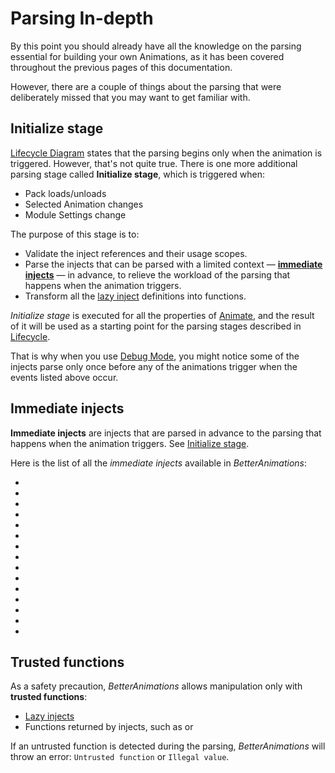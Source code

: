# Parsing In-depth

By this point you should already have all the knowledge on the parsing essential for building your own Animations,
as it has been covered throughout the previous pages of this documentation.

However, there are a couple of things about the parsing that were deliberately missed that you may want to get familiar with.

## Initialize stage

[Lifecycle Diagram](./lifecycle#lifecycle-diagram) states that the parsing begins only when the animation is triggered. However, that's not quite true.
There is one more additional parsing stage called **Initialize&nbsp;stage**, which is triggered when:
- Pack loads/unloads
- Selected Animation changes
- Module Settings change

The purpose of this stage is to:
- Validate the inject references and their usage scopes.
- Parse the injects that can be parsed with a limited context — [**immediate injects**](#immediate-injects) — in advance,
  to relieve the workload of the parsing that happens when the animation triggers.
- Transform all the [lazy inject](./injects#lazy-injects) definitions into functions.

_Initialize&nbsp;stage_ is executed for all the properties of [Animate](/reference/animate), and the result of it will be used as a starting point for the parsing stages
described in [Lifecycle](./lifecycle).

That is why when you use [Debug Mode](./debug-mode), you might notice some of the injects parse only once before any of the animations trigger when the events listed above occur.

## Immediate injects

**Immediate injects** are injects that are parsed in advance to the parsing that happens when the animation triggers. See [Initialize stage](#initialize-stage).

Here is the list of all the _immediate injects_ available in _BetterAnimations_:
- <InjectRef inject="module" />
- <InjectRef inject="module.type" />
- <InjectRef inject="type" />
- <InjectRef inject="undefined" />
- <InjectRef inject="direction" />
- <InjectRef inject="duration" />
- <InjectRef inject="variant" />
- <InjectRef inject="math.E" />
- <InjectRef inject="math.LN10" />
- <InjectRef inject="math.LN2" />
- <InjectRef inject="math.LOG10E" />
- <InjectRef inject="math.LOG2E" />
- <InjectRef inject="math.PI" />
- <InjectRef inject="math.SQRT1_2" />
- <InjectRef inject="math.SQRT2" />

## Trusted functions

As a safety precaution, _BetterAnimations_ allows manipulation only with **trusted functions**:
- [Lazy injects](./injects#lazy-injects)
- Functions returned by injects, such as <InjectRef inject="stagger" /> or <InjectRef inject="utils.set" />

If an untrusted function is detected during the parsing, _BetterAnimations_ will throw an error: `Untrusted function` or `Illegal value`.
